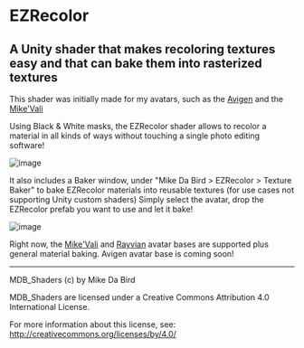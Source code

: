# EZRecolor
## A Unity shader that makes recoloring textures easy and that can bake them into rasterized textures
This shader was initially made for my avatars, such as the [Avigen](https://mikedabird.itch.io/avigen) and the [Mike'Vali](https://mikedabird.itch.io/mikevali)

Using Black & White masks, the EZRecolor shader allows to recolor a material in all kinds of ways without touching a single photo editing software!

![image](https://github.com/MikeDaBird/EZRecolor/assets/24901068/0ce65f0d-ed3b-4f35-9850-cf0ca946e56e)

It also includes a Baker window, under "Mike Da Bird > EZRecolor > Texture Baker" to bake EZRecolor materials into reusable textures (for use cases not supporting Unity custom shaders) Simply select the avatar, drop the EZRecolor prefab you want to use and let it bake!

![image](https://github.com/MikeDaBird/EZRecolor/assets/24901068/16cb2725-3726-48f5-82f3-8f274e5cd5e9)

Right now, the [Mike'Vali](https://mikedabird.itch.io/mikevali) and [Rayvian](https://mikedabird.itch.io/rayvian) avatar bases are supported plus general material baking. Avigen avatar base is coming soon!

---

MDB_Shaders (c) by Mike Da Bird

MDB_Shaders are licensed under a
Creative Commons Attribution 4.0 International License.

For more information about this license, see:
http://creativecommons.org/licenses/by/4.0/
